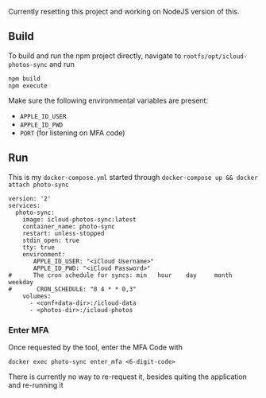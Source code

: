 Currently resetting this project and working on NodeJS version of this.

## Build

To build and run the npm project directly, navigate to `rootfs/opt/icloud-photos-sync` and run
```
npm build
npm execute
```

Make sure the following environmental variables are present:
 - `APPLE_ID_USER`
 - `APPLE_ID_PWD`
 - `PORT` (for listening on MFA code)

## Run

This is my `docker-compose.yml` started through `docker-compose up && docker attach photo-sync`

```
version: '2'
services:
  photo-sync:
    image: icloud-photos-sync:latest
    container_name: photo-sync
    restart: unless-stopped
    stdin_open: true
    tty: true
    environment:
       APPLE_ID_USER: "<iCloud Username>"
       APPLE_ID_PWD: "<iCloud Password>"
#      The cron schedule for syncs: min   hour    day     month   weekday
#       CRON_SCHEDULE: "0 4 * * 0,3"
    volumes:
      - <conf+data-dir>:/icloud-data
      - <photos-dir>:/icloud-photos
```

### Enter MFA
Once requested by the tool, enter the MFA Code with
```
docker exec photo-sync enter_mfa <6-digit-code>
```
There is currently no way to re-request it, besides quiting the application and re-running it